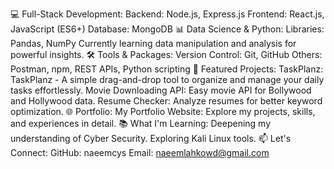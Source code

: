 💻 Full-Stack Development:
Backend: Node.js, Express.js
Frontend: React.js, JavaScript (ES6+)
Database: MongoDB
📊 Data Science & Python:
Libraries: Pandas, NumPy
Currently learning data manipulation and analysis for powerful insights.
🛠️ Tools & Packages:
Version Control: Git, GitHub
Others: Postman, npm, REST APIs, Python scripting
🌟 Featured Projects:
TaskPlanz: TaskPlanz - A simple drag-and-drop tool to organize and manage your daily tasks effortlessly.
Movie Downloading API: Easy movie API for Bollywood and Hollywood data.
Resume Checker: Analyze resumes for better keyword optimization.
🌐 Portfolio:
My Portfolio Website: Explore my projects, skills, and experiences in detail.
📚 What I'm Learning:
Deepening my understanding of Cyber Security.
Exploring Kali Linux tools.
📫 Let's Connect:
GitHub: naeemcys
Email: naeemlahkowd@gmail.com

